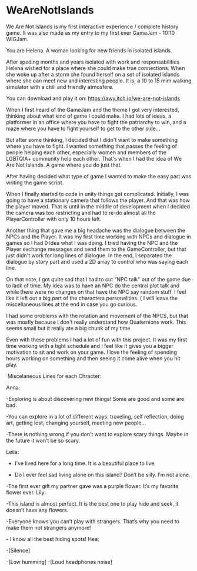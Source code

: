 # WeAreNotIslands

We Are Not Islands is my first interactive experience / complete history game. It was also made as my entry to my first ever GameJam - 10:10 WIGJam. ​

You are Helena. A woman looking for new friends in isolated islands.

After speding months and years isolated with work and responsabilities Helena wished for a place where she could make true connections.  When she woke up after a storm she found herself on a set of isolated islands where she can meet new and interesting people. It is, a 10 to 15 mim walking simulator with a chill and friendly  atmosfere.

You can download and play it on: https://awy.itch.io/we-are-not-islands

When I first heard of the GameJam and the theme I got very interested, thinking about what kind of game I could make. I had lots of ideas, a platformer in an office where you have to fight the patriarchy to win, and a maze where you have to fight yourself to get to the other side...

​But after some thinking, I decided that I didn't want to make something where you have to fight. I wanted something that passes the feeling of people helping each other, especially women and members of the LGBTQIA+ community help each other. That's when I had the idea of We Are Not Islands. A game where you do just that.

After having decided what type of game I wanted to make the easy part was writing the game script.

When I finally started to code in unity things got complicated. Initially, I was going to have a stationary camera that follows the player. And that was how the player moved. That is until in the middle of development when I decided the camera was too restricting and had to re-do almost all the PlayerController with only 10 hours left.

Another thing that gave me a big headache was the dialogue between the NPCs and the Player. It was my first time working with NPCs and dialogue in games so I had 0 idea what I was doing. I tried having the NPC and the Player exchange messages and send them to the GameController, but that just didn't work for long lines of dialogue. In the end, I separated the dialogue by story part and used a 2D array to control who was saying each line.

On that note, I got quite sad that I had to cut "NPC talk" out of the game due to lack of time. My idea was to have an NPC do the central plot talk and while there were no changes on that have the NPC say random stuff. I feel like it left out a big part of the characters personalities. ( I will leave the miscellaneous lines at the end in case you go curious.

I had some problems with the rotation and movement of the NPCS, but that was mostly because I don't really understand how Quaternions work. This seems small but it really ate a big chunk of my time.

Even with these problems I had a lot of fun with this project. It was my first time working with a tight schedule and I feel like it gives you a bigger motivation to sit and work on your game. I love the feeling of spending hours working on something and then seeing it come alive when you hit play.

​
Miscelaneous Lines for each Chracter:

Anna:

 -Exploring is about discovering new things! Some are good and some are bad.

-You can explore in a lot of different ways: traveling, self reflection, doing art, getting lost, changing yourself, meeting new people…

-There is nothing wrong if you don’t want to explore scary things. Maybe in the future it won’t be so scary.​​

Leila:

- I’ve lived here for a long time. It is a beautiful place to live.

- Do I ever feel sad living alone on this island? Don’t be silly. I’m not alone.

-The first ever gift my partner gave was a purple flower. It’s my favorite flower ever.​​​
Lily:

-This island is almost perfect. It is the best one to play hide and seek,  it doesn’t have any flowers.

​-Everyone knows you can’t play with strangers. That’s why you need to make them not strangers anymore!

​- I know all the best hiding spots!​
Hea:

-[Silence]

-[Low humming]
-[Loud headphones noise]
